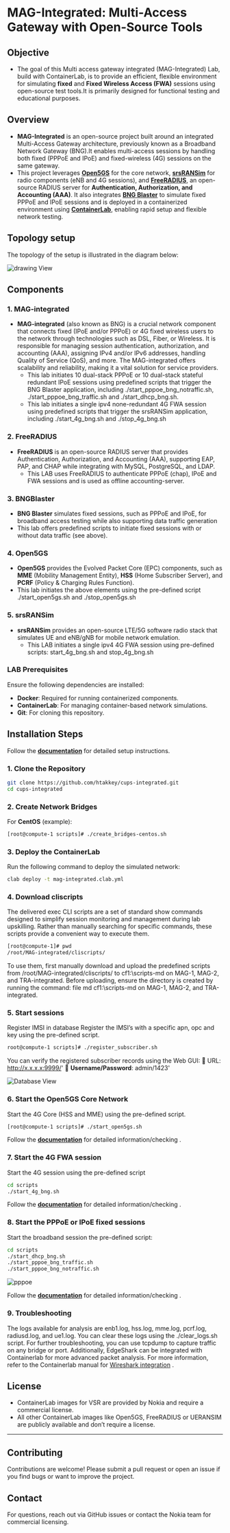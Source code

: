 # **MAG-Integrated: Multi-Access Gateway with Open-Source Tools**

## **Objective**
- The goal of this Multi access gateway integrated (MAG-Integrated) Lab, build with ContainerLab, is to provide an efficient, flexible environment for simulating **fixed** and **Fixed Wireless Access (FWA)** sessions using open-source test tools.It is primarily designed for functional testing and educational purposes.

## **Overview**
- **MAG-Integrated** is an open-source project built around an integrated Multi-Access Gateway architecture, previously known as a Broadband Network Gateway (BNG).It enables multi-access sessions by handling both fixed (PPPoE and IPoE) and fixed-wireless (4G) sessions on the same gateway.
- This project leverages **[Open5GS](https://open5gs.org/)** for the core network, **[srsRANSim](https://www.srslte.com/)** for radio components (eNB and 4G sessions), and **[FreeRADIUS](https://www.freeradius.org/)**, an open-source RADIUS server for **Authentication, Authorization, and Accounting (AAA)**. It also integrates **[BNG Blaster](https://rtbrick.github.io/bngblaster/index.html)** to simulate fixed PPPoE and IPoE sessions and is deployed in a containerized environment using **[ContainerLab](https://containerlab.dev/)**, enabling rapid setup and flexible network testing.

## **Topology setup**

The topology of the setup is illustrated in the diagram below: 

![drawing View](images/topology-mag-integrated.png)	
## **Components**
### **1. MAG-integrated**  
- **MAG-integrated** (also known as BNG) is a crucial network component that connects fixed (IPoE and/or PPPoE) or 4G fixed wireless users to the network through technologies such as DSL, Fiber, or Wireless. It is responsible for managing session authentication, authorization, and accounting (AAA), assigning IPv4 and/or IPv6 addresses, handling Quality of Service (QoS), and more. The MAG-integrated offers scalability and reliability, making it a vital solution for service providers.
  - This lab initiates 10 dual-stack PPPoE or 10 dual-stack stateful redundant IPoE sessions using predefined scripts that trigger the BNG Blaster application, including ./start_pppoe_bng_notraffic.sh, ./start_pppoe_bng_traffic.sh and ./start_dhcp_bng.sh.
  -	This lab initiates a single ipv4 none-redundant 4G FWA session using predefined scripts that trigger the srsRANSim application, including ./start_4g_bng.sh and ./stop_4g_bng.sh

### **2. FreeRADIUS**
- **FreeRADIUS** is an open-source RADIUS server that provides Authentication, Authorization, and Accounting (AAA), supporting EAP, PAP, and CHAP while integrating with MySQL, PostgreSQL, and LDAP.
  -	This LAB uses FreeRADIUS to authenticate PPPoE (chap), IPoE and FWA sessions and is used as offline accounting-server. 


### **3. BNGBlaster**
-	**BNG Blaster** simulates fixed sessions, such as PPPoE and IPoE, for broadband access testing while also supporting data traffic generation
  -	This lab offers predefined scripts to initiate fixed sessions with or without data traffic (see above).


### **4. Open5GS**
-	**Open5GS** provides the Evolved Packet Core (EPC) components, such as **MME** (Mobility Management Entity), **HSS** (Home Subscriber Server), and **PCRF** (Policy & Charging Rules Function).
  -	This lab initiates the above elements using the pre-defined script ./start_open5gs.sh and ./stop_open5gs.sh


### **5. srsRANSim** 

- **srsRANSim** provides an open-source LTE/5G software radio stack that simulates UE and eNB/gNB for mobile network emulation.
  - This LAB initiates a single ipv4 4G FWA session using pre-defined scripts: start_4g_bng.sh and stop_4g_bng.sh


### LAB Prerequisites

Ensure the following dependencies are installed:
- **Docker**: Required for running containerized components.
- **ContainerLab**: For managing container-based network simulations.
- **Git**: For cloning this repository.

## Installation Steps

Follow the **[documentation](docs/installation_verification.md)** for detailed setup instructions.

### **1. Clone the Repository**
```bash
git clone https://github.com/htakkey/cups-integrated.git
cd cups-integrated
```

### **2. Create Network Bridges**
For **CentOS** (example):
```bash
[root@compute-1 scripts]# ./create_bridges-centos.sh
```
### **3. Deploy the ContainerLab**
Run the following command to deploy the simulated network:
```bash    
clab deploy -t mag-integrated.clab.yml
```

### **4. Download cliscripts**
The delivered exec CLI scripts are a set of standard show commands designed to simplify session monitoring and management during lab upskilling. Rather than manually searching for specific commands, these scripts provide a convenient way to execute them. 
```bash
[root@compute-1]# pwd
/root/MAG-integrated/cliscripts/
```
To use them, first manually download and upload the predefined scripts from /root/MAG-integrated/cliscripts/ to cf1:\scripts-md on MAG-1, MAG-2, and TRA-integrated. Before uploading, ensure the directory is created by running the command: file md cf1:\scripts-md on MAG-1, MAG-2, and TRA-integrated.

### **5. Start sessions**

Register IMSI in database
Register the IMSI’s with a specific apn, opc and key using the pre-defined script.
 ```bash
 root@compute-1 scripts]# ./register_subscriber.sh 
 ```
You can verify the registered subscriber records using the Web GUI:
📌 URL: http://x.x.x.x:9999/' 📌 **Username/Password**: admin/1423'

![Database View](images/Database.png)	

### **6. Start the Open5GS Core Network**

Start the 4G Core (HSS and MME) using the pre-defined script. 
```bash
[root@compute-1 scripts]# ./start_open5gs.sh
```
Follow the **[documentation](docs/open5gs_verification.md)** for detailed information/checking .

### **7. Start the 4G FWA session**
Start the 4G session using the pre-defined script
```bash
cd scripts
./start_4g_bng.sh
```
Follow the **[documentation](docs/4G_session_verification.md)** for detailed information/checking .

### **8. Start the PPPoE or IPoE fixed sessions**  
Start the broadband session the pre-defined script:

```bash 
cd scripts
./start_dhcp_bng.sh
./start_pppoe_bng_traffic.sh
./start_pppoe_bng_notraffic.sh
```
![pppoe](images/pppoe.png)

Follow the **[documentation](docs/fixed-sessions_verification.md)** for detailed information/checking .


### **9. Troubleshooting**
The logs available for analysis are enb1.log, hss.log, mme.log, pcrf.log, radiusd.log, and ue1.log. You can clear these logs using the ./clear_logs.sh script.
For further troubleshooting, you can use tcpdump to capture traffic on any bridge or port. Additionally, EdgeShark can be integrated with Containerlab for more advanced packet analysis. For more information, refer to the Containerlab manual for [Wireshark integration](https://containerlab.dev/manual/wireshark/) .



## **License**
-	ContainerLab images for VSR are provided by Nokia and require a commercial license.
-	All other ContainerLab images like Open5GS, FreeRADIUS or UERANSIM are publicly available and don’t require a license.
------
## **Contributing**
Contributions are welcome! Please submit a pull request or open an issue if you find bugs or want to improve the project.

## **Contact**
For questions, reach out via GitHub issues or contact the Nokia team for commercial licensing.




